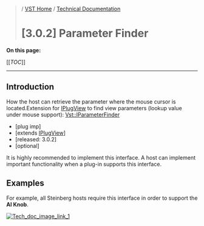 >/ [VST Home](../../../) / [Technical Documentation](../../Index.md)
>
># \[3.0.2\] Parameter Finder

**On this page:**

[[_TOC_]]

---

## Introduction

How the host can retrieve the parameter where the mouse cursor is located.Extension for [IPlugView](https://steinbergmedia.github.io/vst3_doc/base/classSteinberg_1_1IPlugView.html) to find view parameters (lookup value under mouse support): [Vst::IParameterFinder](https://steinbergmedia.github.io/vst3_doc/vstinterfaces/classSteinberg_1_1Vst_1_1IParameterFinder.html)

- \[plug imp\]
- [extends [IPlugView](https://steinbergmedia.github.io/vst3_doc/base/classSteinberg_1_1IPlugView.html)]
- \[released: 3.0.2\]
- \[optional\]

It is highly recommended to implement this interface. A host can implement important functionality when a plug-in supports this interface.

## Examples

For example, all Steinberg hosts require this interface in order to support the **AI Knob**.

[![Tech_doc_image_link_1](../../../../resources/tech_doc_30.jpg)](https://www.steinberg.net/de/cc121/)
